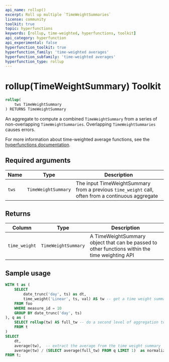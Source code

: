 ```yaml
---
api_name: rollup()
excerpt: Roll up multiple `TimeWeightSummaries`
license: community
toolkit: true
topic: hyperfunctions
keywords: [rollup, time-weighted, hyperfunctions, toolkit]
api_category: hyperfunction
api_experimental: false
hyperfunction_toolkit: true
hyperfunction_family: 'time-weighted averages'
hyperfunction_subfamily: 'time-weighted averages'
hyperfunction_type: rollup
---
```


# rollup(TimeWeightSummary) <tag type="toolkit">Toolkit</tag>

```SQL
rollup(
    tws TimeWeightSummary
) RETURNS TimeWeightSummary
```

An aggregate to compute a combined `TimeWeightSummary` from a series of
non-overlapping `TimeWeightSummaries`. Overlapping `TimeWeightSummaries` causes
errors.

For more information about time-weighted average functions, see the
[hyperfunctions documentation][hyperfunctions-time-weight-average].

## Required arguments

|Name| Type |Description|
|---|---|---|
|`tws`|`TimeWeightSummary`|The input TimeWeightSummary from a previous `time_weight` call, often from a continuous aggregate|

## Returns

|Column|Type|Description|
|---|---|---|
|`time_weight`|`TimeWeightSummary`|A TimeWeightSummary object that can be passed to other functions within the time weighting API|


## Sample usage

```SQL
WITH t as (
    SELECT
        date_trunc('day', ts) as dt,
        time_weight('Linear', ts, val) AS tw -- get a time weight summary
    FROM foo
    WHERE measure_id = 10
    GROUP BY date_trunc('day', ts)
), q as (
    SELECT rollup(tw) AS full_tw -- do a second level of aggregation to get the full time weighted average
    FROM t
)
SELECT
    dt,
    average(tw),  -- extract the average from the time weight summary
    average(tw) / (SELECT average(full_tw) FROM q LIMIT 1)  as normalized -- get the normalized average
FROM t;
```


[hyperfunctions-time-weight-average]: /timescaledb/:currentVersion:/how-to-guides/hyperfunctions/time-weighted-averages/
